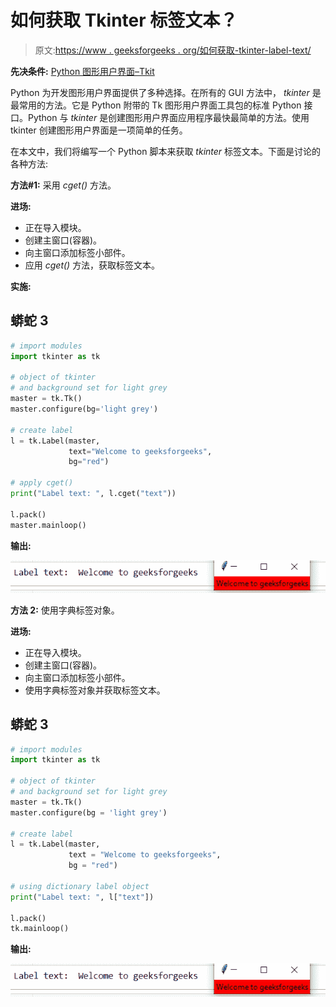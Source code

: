 # 如何获取 Tkinter 标签文本？

> 原文:[https://www . geeksforgeeks . org/如何获取-tkinter-label-text/](https://www.geeksforgeeks.org/how-to-get-the-tkinter-label-text/)

**先决条件:** [Python 图形用户界面–Tkit](https://www.geeksforgeeks.org/python-gui-tkinter/)

Python 为开发图形用户界面提供了多种选择。在所有的 GUI 方法中， *tkinter* 是最常用的方法。它是 Python 附带的 Tk 图形用户界面工具包的标准 Python 接口。Python 与 *tkinter* 是创建图形用户界面应用程序最快最简单的方法。使用 tkinter 创建图形用户界面是一项简单的任务。

在本文中，我们将编写一个 Python 脚本来获取 *tkinter* 标签文本。下面是讨论的各种方法:

**方法#1:** 采用 *cget()* 方法。

**进场:**

*   正在导入模块。
*   创建主窗口(容器)。
*   向主窗口添加标签小部件。
*   应用 *cget()* 方法，获取标签文本。

**实施:**

## 蟒蛇 3

```py
# import modules
import tkinter as tk

# object of tkinter
# and background set for light grey
master = tk.Tk()
master.configure(bg='light grey')

# create label
l = tk.Label(master,
             text="Welcome to geeksforgeeks",
             bg="red")

# apply cget()
print("Label text: ", l.cget("text"))

l.pack()
master.mainloop()
```

**输出:**

![](img/a83d20fce397e1b58f60f03613b01bdf.png)

**方法 2:** 使用字典标签对象。

**进场:**

*   正在导入模块。
*   创建主窗口(容器)。
*   向主窗口添加标签小部件。
*   使用字典标签对象并获取标签文本。

## 蟒蛇 3

```py
# import modules 
import tkinter as tk

# object of tkinter 
# and background set for light grey 
master = tk.Tk() 
master.configure(bg = 'light grey')   

# create label
l = tk.Label(master, 
             text = "Welcome to geeksforgeeks", 
             bg = "red")

# using dictionary label object
print("Label text: ", l["text"])

l.pack()
tk.mainloop()
```

**输出:**

![](img/a83d20fce397e1b58f60f03613b01bdf.png)